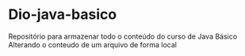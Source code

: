 # Dio-java-basico
Repositório para armazenar todo o conteúdo do curso de Java Básico 
Alterando o conteudo de um arquivo de forma local 